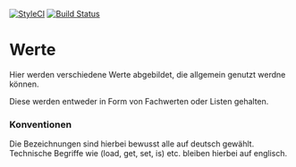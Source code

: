 [![StyleCI](https://styleci.io/repos/78105159/shield?branch=master)](https://styleci.io/repos/78105159)
[![Build Status](https://travis-ci.org/demvsystems/werte.svg?branch=master)](https://travis-ci.org/demvsystems/werte)
# Werte
Hier werden verschiedene Werte abgebildet, die allgemein genutzt werdne können.

Diese werden entweder in Form von Fachwerten oder Listen gehalten.


### Konventionen
Die Bezeichnungen sind hierbei bewusst alle auf deutsch gewählt.
Technische Begriffe wie (load, get, set, is) etc. bleiben hierbei auf englisch.
